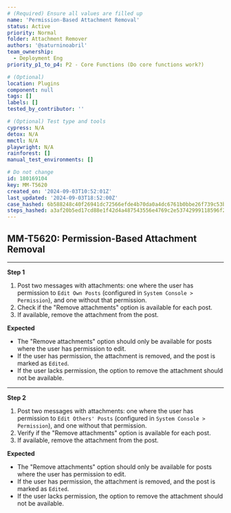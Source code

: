 ```yaml
---
# (Required) Ensure all values are filled up
name: 'Permission-Based Attachment Removal'
status: Active
priority: Normal
folder: Attachment Remover
authors: '@saturninoabril'
team_ownership:
  - Deployment Eng
priority_p1_to_p4: P2 - Core Functions (Do core functions work?)

# (Optional)
location: Plugins
component: null
tags: []
labels: []
tested_by_contributor: ''

# (Optional) Test type and tools
cypress: N/A
detox: N/A
mmctl: N/A
playwright: N/A
rainforest: []
manual_test_environments: []

# Do not change
id: 180169104
key: MM-T5620
created_on: '2024-09-03T10:52:01Z'
last_updated: '2024-09-03T18:52:00Z'
case_hashed: 6b588248c40f26941dc72566efde4b70da0a4dc6761b0bbe26f739c53b88e1439cc51559e2b98586fedfcad6dc6c3e0e
steps_hashed: a3af20b5ed17cd88e1f42d4a487543556e4769c2e53742999118596f25f212dde571e030b1032948589dfd3e01cada02
---
```


<!-- (Auto-generated) Based on frontmatter's "key" and "name" -->

## MM-T5620: Permission-Based Attachment Removal

---

**Step 1**

1. Post two messages with attachments: one where the user has permission to `Edit Own Posts` (configured in `System Console > Permission`), and one without that permission.
2. Check if the "Remove attachments" option is available for each post.
3. If available, remove the attachment from the post.

**Expected**

- The "Remove attachments" option should only be available for posts where the user has permission to edit.
- If the user has permission, the attachment is removed, and the post is marked as `Edited`.
- If the user lacks permission, the option to remove the attachment should not be available.

---

**Step 2**

1. Post two messages with attachments: one where the user has permission to `Edit Others' Posts` (configured in `System Console > Permission`), and one without that permission.
2. Verify if the "Remove attachments" option is available for each post.
3. If available, remove the attachment from the post.

**Expected**

- The "Remove attachments" option should only be available for posts where the user has permission to edit.
- If the user has permission, the attachment is removed, and the post is marked as `Edited`.
- If the user lacks permission, the option to remove the attachment should not be available.
